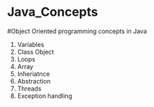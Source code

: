 # Java_Concepts
#Object Oriented programming concepts in Java
1) Variables
2) Class Object
3) Loops
4) Array
5) Inheriatnce
6) Abstraction
7) Threads
9) Exception handling
